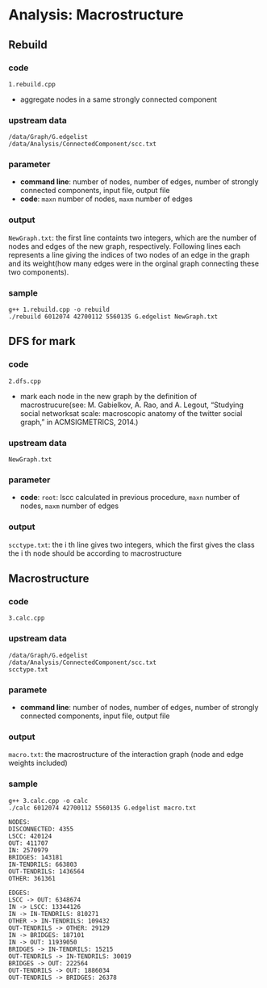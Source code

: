 # Analysis: Macrostructure

## Rebuild 
### code
`1.rebuild.cpp`  
- aggregate nodes in a same strongly connected component
### upstream data
`/data/Graph/G.edgelist`  
`/data/Analysis/ConnectedComponent/scc.txt`  
### parameter
- **command line**: number of nodes, number of edges, number of strongly connected components, input file, output file  
- **code**: `maxn` number of nodes, `maxm` number of edges
### output
`NewGraph.txt`: the first line containts two integers, which are the number of nodes and edges of the new graph, respectively. Following lines each represents a line giving the indices of two nodes of an edge in the graph and its weight(how many edges were in the orginal graph connecting these two components).
### sample
```
g++ 1.rebuild.cpp -o rebuild
./rebuild 6012074 42700112 5560135 G.edgelist NewGraph.txt
```

## DFS for mark
### code
`2.dfs.cpp`
- mark each node in the new graph by the definition of macrostrucure(see: M. Gabielkov, A. Rao, and A. Legout, “Studying social networksat scale: macroscopic anatomy of the twitter social graph,” in ACMSIGMETRICS, 2014.)
### upstream data
`NewGraph.txt`  
### parameter
- **code**: `root`: lscc calculated in previous procedure, `maxn` number of nodes, `maxm` number of edges
### output
`scctype.txt`: the i th line gives two integers, which the first gives the class the i th node should be according to macrostructure

## Macrostructure
### code
`3.calc.cpp`
### upstream data
`/data/Graph/G.edgelist`  
`/data/Analysis/ConnectedComponent/scc.txt`  
`scctype.txt`
### paramete
- **command line**: number of nodes, number of edges, number of strongly connected components, input file, output file  
### output
`macro.txt`: the macrostructure of the interaction graph (node and edge weights included)
### sample
```
g++ 3.calc.cpp -o calc
./calc 6012074 42700112 5560135 G.edgelist macro.txt

NODES:
DISCONNECTED: 4355
LSCC: 420124
OUT: 411707
IN: 2570979
BRIDGES: 143181
IN-TENDRILS: 663803
OUT-TENDRILS: 1436564
OTHER: 361361

EDGES:
LSCC -> OUT: 6348674
IN -> LSCC: 13344126
IN -> IN-TENDRILS: 810271
OTHER -> IN-TENDRILS: 109432
OUT-TENDRILS -> OTHER: 29129
IN -> BRIDGES: 187101
IN -> OUT: 11939050
BRIDGES -> IN-TENDRILS: 15215
OUT-TENDRILS -> IN-TENDRILS: 30019
BRIDGES -> OUT: 222564
OUT-TENDRILS -> OUT: 1886034
OUT-TENDRILS -> BRIDGES: 26378

```